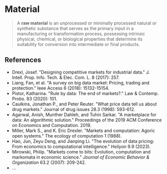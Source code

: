 # Material

> A **raw material** is an unprocessed or minimally processed natural or synthetic substance that serves as the primary input in a manufacturing or transformation process, possessing intrinsic physical, chemical, or biological properties that determine its suitability for conversion into intermediate or final products.

## References

- Drexl, Josef. "Designing competitive markets for industrial data." J. Intell. Prop. Info. Tech. & Elec. Com. L. 8 (2017): 257.
- Liang, Fan, et al. "A survey on big data market: Pricing, trading and protection." Ieee Access 6 (2018): 15132-15154.
- Pistor, Katharina. "Rule by data: The end of markets?." Law & Contemp. Probs. 83 (2020): 101.
- Caulkins, Jonathan P., and Peter Reuter. "What price data tell us about drug markets." Journal of drug issues 28.3 (1998): 593-612.
- Agarwal, Anish, Munther Dahleh, and Tuhin Sarkar. "A marketplace for data: An algorithmic solution." Proceedings of the 2019 ACM Conference on Economics and Computation. 2019.
- Miller, Mark S., and K. Eric Drexler. "Markets and computation: Agoric open systems." The ecology of computation 1 (1988).
- Hao, Jun, Zeyu Deng, and Jianping Li. "The evolution of data pricing: From economics to computational intelligence." *Heliyon* 9.9 (2023).
- Mirowski, Philip. "Markets come to bits: Evolution, computation and markomata in economic science." *Journal of Economic Behavior & Organization* 63.2 (2007): 209-242.
- …
